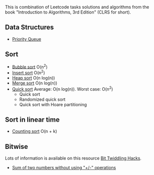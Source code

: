 This is combination of Leetcode tasks solutions and algorithms from the book "Introduction to Algorithms, 3rd Edition" (CLRS for short).

## Data Structures
* [Priority Queue](/data_structs/priority_queue.cpp)

## Sort
* [Bubble sort](/sort/bubble_sort.cpp) O(n<sup>2</sup>)
* [Insert sort](/sort/insert_sort.cpp) O(n<sup>2</sup>)
* [Heap sort](/sort/heap_sort.cpp) O(n log(n))
* [Merge sort](/sort/merge_sort.cpp) O(n log(n))
* [Quick sort](/sort/quick_sort.cpp) Average: O(n log(n)). Worst case: O(n<sup>2</sup>)
    * Quick sort
    * Randomized quick sort
    * Quick sort with Hoare partitioning

## Sort in linear time
* [Counting sort](/sort/count_sort.cpp) O(n + k)

## Bitwise
Lots of information is available on this resource [Bit Twiddling Hacks](http://graphics.stanford.edu/~seander/bithacks.html).

* [Sum of two numbers without using "+/-" operations](/bitwise/sum_two_nums.cpp)


